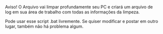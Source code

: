 Aviso! O Arquivo vai limpar profundamente seu PC e criará um arquivo de log em sua área de trabalho com todas as informações da limpeza.

Pode usar esse script .bat livremente. Se quiser modificar e postar em outro lugar, também não há problema algum.
